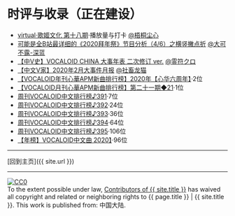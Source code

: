 # 时评与收录（正在建设）

- [virtual·歌姬文化 第十八期](https://www.bilibili.com/read/cv8604321)·播放量与打卡 [@梧桐尘心](https://space.bilibili.com/482223938)
- [可能是全B站最详细的《2020拜年祭》节目分析（4/6）之横竖撇点折](https://www.bilibili.com/read/cv4420611) [@大可不露-深蓝](https://space.bilibili.com/66711381)
- [【中V史】VOCALOID CHINA 大事年表 二次修订 ver.](https://www.bilibili.com/read/cv7410303) [@霊符クロ](https://www.bilibili.com/read/cv7410303)
- [【中文V家】2020年2月大事件月报](https://www.bilibili.com/read/cv4847178) [@社畜龙猫](https://space.bilibili.com/357741291)
- [【VOCALOID年刊心華APM新曲排行榜】2020年【心华六周年】](https://www.bilibili.com/video/BV1tv411e7NT/?t=1814)·2位
- [【VOCALOID月刊心華APM新曲排行榜】第二十一期◆21](https://www.bilibili.com/video/BV1L7411U7T9/?t=1284)·1位
- [周刊VOCALOID中文排行榜♪391](https://www.bilibili.com/video/BV1J7411p7nE/?t=669)·7位
- [周刊VOCALOID中文排行榜♪392](https://www.bilibili.com/video/BV1R7411V7yL/?t=196)·24位
- [周刊VOCALOID中文排行榜♪393](https://www.bilibili.com/video/BV1K741177iM/?t=1209)·36位
- [周刊VOCALOID中文排行榜♪394](https://www.bilibili.com/video/BV1E7411T75G/?t=1284)·64位
- [周刊VOCALOID中文排行榜♪395](https://www.bilibili.com/video/BV1hE41177z4/?t=1514)·106位
- [【年榜】VOCALOID中文曲 2020】](https://www.bilibili.com/video/BV1VA411M7hJ/?t=151)·96位

---

[回到主页]({{ site.url }})

---
<p xmlns:dct="http://purl.org/dc/terms/" xmlns:vcard="http://www.w3.org/2001/vcard-rdf/3.0#">
  <a rel="license"
     href="http://creativecommons.org/publicdomain/zero/1.0/">
    <img src="https://licensebuttons.net/p/zero/1.0/88x31.png" style="border-style: none;" alt="CC0" />
  </a>
  <br />
  To the extent possible under law,
  <a rel="dct:publisher"
     href="xiaohengshu.com">
    <span property="dct:title">Contributors of {{ site.title }}</span></a>
  has waived all copyright and related or neighboring rights to
  <span property="dct:title">{{ page.title }} | {{ site.title }}</span>.
This work is published from:
<span property="vcard:Country" datatype="dct:ISO3166"
      content="CN" about="xiaohengshu.com">
  中国大陆</span>.
</p>